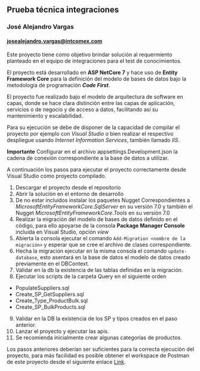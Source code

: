 ## Prueba técnica integraciones
### José Alejandro Vargas
#### josealejandro.vargas@intcomex.com

Este proyecto tiene como objetivo brindar solución al requermiento planteado en el equipo de integraciones para el test de 
conocimientos.

El proyecto está desarrollado en **ASP NetCore 7** y hace uso de **Entity Framework Core** para la definición del modelo
de bases de datos bajo la metodología de programación ___Code First___.

El proyecto fue realizado bajo el modelo de arquitectura de software en capas, donde se hace clara distinción entre las capas de 
aplicación, servicios o de negocio y de acceso a datos, facilitando así su mantenimiento y escalabilidad.

Para su ejecución se debe de disponer de la capacidad de compilar el proyecto por ejemplo con _Visual Studio_ o bien
realizar el respectivo despliegue usando _Internet Information Services_, también llamado _IIS_.

**Importante** Configurar en el archivo appsettings.Development.json la cadena de conexión correspondiente a la base de datos a utilizar.

A continuación los pasos para ejecutar el proyecto correctamente desde Visual Studio como proyecto compilado.

1. Descargar el proyecto desde el repositorio
2. Abrir la solución en el entorno de desarrollo
3. De no estar incluidos instalar los paquetes Nugget Correspondientes a _MicrosoftEntityFrameworkCore.SqlServer_ en su versión 7.0
   y también el Nugget _MicrosoftEntityFrameworkCore.Tools_ en su versión 7.0
4. Realizar la migración del modelo de bases de datos definido en el código, para ello apoyarse de
   la consola __Package Manager Console__ incluida en Visual Studio, opción _view_
5. Abierta la consola ejecutar el comando `Add-Migration <nombre de la migración>` y esperar que se cree el archivo de clases correspondiente.
6. Hecha la migración ejecutar en la misma consola el comando `update-database`, esto asentará en la base de datos el modelo de datos creado previamente en el DBContext.
7. Validar en la db la existencia de las tablas definidas en la migración.
8. Ejecutar los scripts de la carpeta Query en el siguiente orden
- PopulateSuppliers.sql
- Create_SP_GetSuppliers.sql
- Create_Type_ProductBulk.sql
- Create_SP_BulkProducts.sql
9. Validar en la DB la existencia de los SP y tipos creados en el paso anterior.
10. Lanzar el proyecto y ejecutar las apis.
11. Se recomienda inicialmente crear algunas categorías de productos.

Los pasos anteriores deberían ser suficientes para la correcta ejecución del proyecto, para más facilidad es posible obtener 
el workspace de Postman de este proyecto desde el siguiente enlace 
[Link](https://www.postman.com/gold-flare-152783/workspace/test-intcomex/overview?ctx=settings "Test Intcomex Postman collection").
